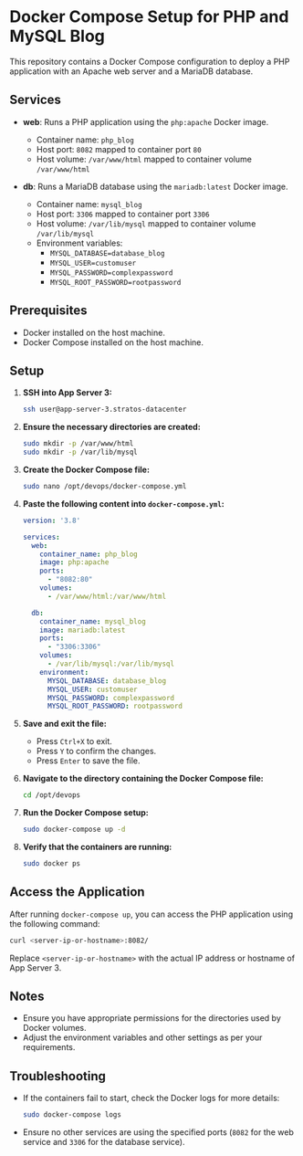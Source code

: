 # Docker Compose Setup for PHP and MySQL Blog

This repository contains a Docker Compose configuration to deploy a PHP application with an Apache web server and a MariaDB database.

## Services

- **web**: Runs a PHP application using the `php:apache` Docker image.
  - Container name: `php_blog`
  - Host port: `8082` mapped to container port `80`
  - Host volume: `/var/www/html` mapped to container volume `/var/www/html`

- **db**: Runs a MariaDB database using the `mariadb:latest` Docker image.
  - Container name: `mysql_blog`
  - Host port: `3306` mapped to container port `3306`
  - Host volume: `/var/lib/mysql` mapped to container volume `/var/lib/mysql`
  - Environment variables:
    - `MYSQL_DATABASE=database_blog`
    - `MYSQL_USER=customuser`
    - `MYSQL_PASSWORD=complexpassword`
    - `MYSQL_ROOT_PASSWORD=rootpassword`

## Prerequisites

- Docker installed on the host machine.
- Docker Compose installed on the host machine.

## Setup 

1. **SSH into App Server 3:**
   ```sh
   ssh user@app-server-3.stratos-datacenter
   ```

2. **Ensure the necessary directories are created:**
   ```sh
   sudo mkdir -p /var/www/html
   sudo mkdir -p /var/lib/mysql
   ```

3. **Create the Docker Compose file:**
   ```sh
   sudo nano /opt/devops/docker-compose.yml
   ```

4. **Paste the following content into `docker-compose.yml`:**
   ```yaml
   version: '3.8'

   services:
     web:
       container_name: php_blog
       image: php:apache
       ports:
         - "8082:80"
       volumes:
         - /var/www/html:/var/www/html

     db:
       container_name: mysql_blog
       image: mariadb:latest
       ports:
         - "3306:3306"
       volumes:
         - /var/lib/mysql:/var/lib/mysql
       environment:
         MYSQL_DATABASE: database_blog
         MYSQL_USER: customuser
         MYSQL_PASSWORD: complexpassword
         MYSQL_ROOT_PASSWORD: rootpassword
   ```

5. **Save and exit the file:**
   - Press `Ctrl+X` to exit.
   - Press `Y` to confirm the changes.
   - Press `Enter` to save the file.

6. **Navigate to the directory containing the Docker Compose file:**
   ```sh
   cd /opt/devops
   ```

7. **Run the Docker Compose setup:**
   ```sh
   sudo docker-compose up -d
   ```

8. **Verify that the containers are running:**
   ```sh
   sudo docker ps
   ```

## Access the Application

After running `docker-compose up`, you can access the PHP application using the following command:

```sh
curl <server-ip-or-hostname>:8082/
```

Replace `<server-ip-or-hostname>` with the actual IP address or hostname of App Server 3.

## Notes

- Ensure you have appropriate permissions for the directories used by Docker volumes.
- Adjust the environment variables and other settings as per your requirements.

## Troubleshooting

- If the containers fail to start, check the Docker logs for more details:
  ```sh
  sudo docker-compose logs
  ```

- Ensure no other services are using the specified ports (`8082` for the web service and `3306` for the database service).